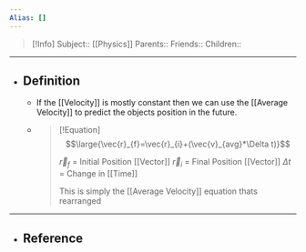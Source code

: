 ```yaml
---
Alias: []
---
```

> [!Info]
> Subject:: [[Physics]]
> Parents:: 
> Friends:: 
> Children:: 
---
- ## Definition
	- If the [[Velocity]] is mostly constant then we can use the [[Average Velocity]] to predict the objects position in the future.
	- > [!Equation]
	  > $$\large{\vec{r}_{f}=\vec{r}_{i}+(\vec{v}_{avg}*\Delta t)}$$
	  > 
	  > $\vec{r}_{f}$ = Initial Position [[Vector]]
	  > $\vec{r}_{i}$ = Final Position [[Vector]]
	  > $\Delta t$ = Change in [[Time]]
	  > 
	  > This is simply the [[Average Velocity]] equation thats rearranged
---
- ## Reference